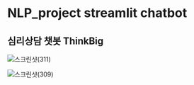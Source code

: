 # NLP_project streamlit chatbot
## 심리상담 챗봇 ThinkBig

![스크린샷(311)](https://user-images.githubusercontent.com/65655570/215271639-58e7f58f-fb58-4bd6-b47f-318ff50db9e4.png)

![스크린샷(309)](https://user-images.githubusercontent.com/65655570/215669181-ba16dab0-a770-4502-9c43-a738863375ef.png)
